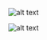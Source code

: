 
![alt text](<Screenshot 2025-01-16 at 7.42.43 PM.png>)

![alt text](<Screenshot 2025-01-16 at 7.39.21 PM.png>)